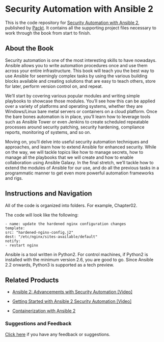 # Security Automation with Ansible 2
This is the code repository for [Security Automation with Ansible 2](https://www.packtpub.com/virtualization-and-cloud/security-automation-ansible-2?utm_source=github&utm_medium=repository&utm_campaign=9781788394512), published by [Packt](https://www.packtpub.com/?utm_source=github). It contains all the supporting project files necessary to work through the book from start to finish.
## About the Book
Security automation is one of the most interesting skills to have nowadays. Ansible allows you to write automation procedures once and use them across your entire infrastructure. This book will teach you the best way to use Ansible for seemingly complex tasks by using the various building blocks available and creating solutions that are easy to teach others, store for later, perform version control on, and repeat.

We’ll start by covering various popular modules and writing simple playbooks to showcase those modules. You’ll see how this can be applied over a variety of platforms and operating systems, whether they are Windows/Linux bare metal servers or containers on a cloud platform. Once the bare bones automation is in place, you’ll learn how to leverage tools such as Ansible Tower or even Jenkins to create scheduled repeatable processes around security patching, security hardening, compliance reports, monitoring of systems, and so on.

Moving on, you’ll delve into useful security automation techniques and approaches, and learn how to extend Ansible for enhanced security. While on the way, we will tackle topics like how to manage secrets, how to manage all the playbooks that we will create and how to enable collaboration using Ansible Galaxy. In the final stretch, we’ll tackle how to extend the modules of Ansible for our use, and do all the previous tasks in a programmatic manner to get even more powerful automation frameworks and rigs.

## Instructions and Navigation
All of the code is organized into folders. For example, Chapter02.



The code will look like the following:
```
- name: update the hardened nginx configuration changes
template:
src: "hardened-nginx-config.j2"
dest: "/etc/nginx/sites-available/default"
notify:
- restart nginx
```

Ansible is a tool written in Python2. For control machines, if Python2 is installed with the minimum version 2.6, you are good to go. Since Ansible 2.2 onwards, Python3 is supported as a tech preview.

## Related Products
* [Ansible 2: Advancements with Security Automation [Video]](https://www.packtpub.com/networking-and-servers/ansible-2-advancements-security-automation-video?utm_source=github&utm_medium=repository&utm_campaign=9781788478847)

* [Getting Started with Ansible 2 Security Automation [Video]](https://www.packtpub.com/virtualization-and-cloud/getting-started-ansible-2-security-automation-video?utm_source=github&utm_medium=repository&utm_campaign=9781788390378)

* [Containerization with Ansible 2](https://www.packtpub.com/virtualization-and-cloud/containerization-ansible-2?utm_source=github&utm_medium=repository&utm_campaign=9781788291910)

### Suggestions and Feedback
[Click here](https://docs.google.com/forms/d/e/1FAIpQLSe5qwunkGf6PUvzPirPDtuy1Du5Rlzew23UBp2S-P3wB-GcwQ/viewform) if you have any feedback or suggestions.

